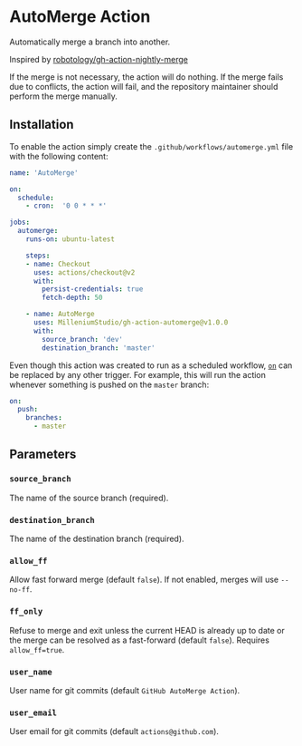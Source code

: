 # AutoMerge Action

Automatically merge a branch into another.

Inspired by [robotology/gh-action-nightly-merge](https://github.com/robotology/gh-action-nightly-merge)

If the merge is not necessary, the action will do nothing.
If the merge fails due to conflicts, the action will fail, and the repository
maintainer should perform the merge manually.

## Installation

To enable the action simply create the `.github/workflows/automerge.yml`
file with the following content:

```yml
name: 'AutoMerge'

on:
  schedule:
    - cron:  '0 0 * * *'

jobs:
  automerge:
    runs-on: ubuntu-latest

    steps:
    - name: Checkout
      uses: actions/checkout@v2
      with:
        persist-credentials: true
        fetch-depth: 50

    - name: AutoMerge
      uses: MilleniumStudio/gh-action-automerge@v1.0.0
      with:
        source_branch: 'dev'
        destination_branch: 'master'
```

Even though this action was created to run as a scheduled workflow,
[`on`](https://help.github.com/en/articles/workflow-syntax-for-github-actions#on)
can be replaced by any other trigger.
For example, this will run the action whenever something is pushed on the
`master` branch:

```yml
on:
  push:
    branches:
      - master
```

## Parameters

### `source_branch`

The name of the source branch (required).

### `destination_branch`

The name of the destination branch (required).

### `allow_ff`

Allow fast forward merge (default `false`). If not enabled, merges will use
`--no-ff`.

### `ff_only`

Refuse to merge and exit unless the current HEAD is already up to date or the
merge can be resolved as a fast-forward (default `false`).
Requires `allow_ff=true`.

### `user_name`

User name for git commits (default `GitHub AutoMerge Action`).

### `user_email`

User email for git commits (default `actions@github.com`).
